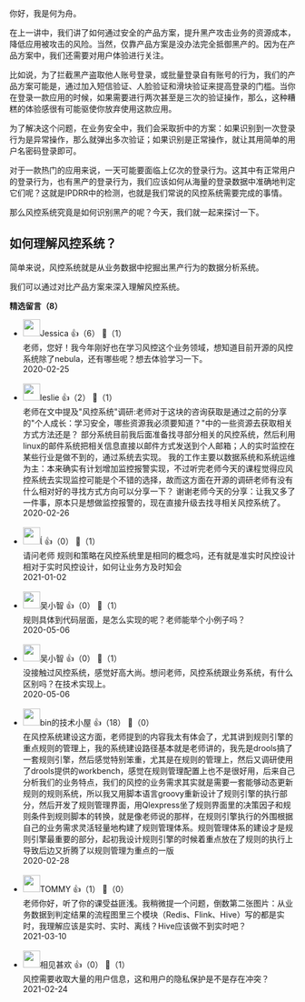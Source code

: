 你好，我是何为舟。

在上一讲中，我们讲了如何通过安全的产品方案，提升黑产攻击业务的资源成本，降低应用被攻击的风险。当然，仅靠产品方案是没办法完全抵御黑产的。因为在产品方案中，我们还需要对用户体验进行关注。

比如说，为了拦截黑产盗取他人账号登录，或批量登录自有账号的行为，我们的产品方案可能是，通过加入短信验证、人脸验证和滑块验证来提高登录的门槛。当你在登录一款应用的时候，如果需要进行两次甚至是三次的验证操作，那么，这种糟糕的体验感很有可能驱使你放弃使用这款应用。

为了解决这个问题，在业务安全中，我们会采取折中的方案：如果识别到一次登录行为是异常操作，那么就弹出多次验证；如果识别是正常操作，就让其用简单的用户名密码登录即可。

对于一款热门的应用来说，一天可能要面临上亿次的登录行为。这其中有正常用户的登录行为，也有黑产的登录行为，我们应该如何从海量的登录数据中准确地判定它们呢？这就是IPDRR中的检测，也就是我们常说的风控系统需要完成的事情。

那么风控系统究竟是如何识别黑产的呢？今天，我们就一起来探讨一下。

## 如何理解风控系统？

简单来说，风控系统就是从业务数据中挖掘出黑产行为的数据分析系统。

我们可以通过对比产品方案来深入理解风控系统。
<div><strong>精选留言（8）</strong></div><ul>
<li><img src="https://static001.geekbang.org/account/avatar/00/10/8d/cd/b6bdc1b2.jpg" width="30px"><span>Jessica</span> 👍（6） 💬（1）<div>老师，您好！我今年刚好也在学习风控这个业务领域，想知道目前开源的风控系统除了nebula，还有哪些呢？想去体验学习一下。</div>2020-02-25</li><br/><li><img src="https://static001.geekbang.org/account/avatar/00/14/34/df/64e3d533.jpg" width="30px"><span>leslie</span> 👍（2） 💬（1）<div>老师在文中提及&quot;风控系统&quot;调研:老师对于这块的咨询获取是通过之前的分享的&quot;个人成长：学习安全，哪些资源我必须要知道？&quot;中的一些资源去获取相关方式方法还是？
部分系统目前我后面准备找寻部分相关的风控系统，然后利用linux的邮件系统把相关信息直接以邮件方式发送到个人邮箱；人的实时监控在某些行业是做不到的，通过系统去实现。
我的工作主要以数据系统和系统运维为主：本来确实有计划增加监控报警实现，不过听完老师今天的课程觉得应风控系统去实现监控可能是个不错的选择，故而这方面在开源的调研老师有没有什么相对好的寻找方式方向可以分享一下？
谢谢老师今天的分享：让我又多了一件事，原本只是想做监控报警的，现在直接升级去找寻相关风控系统了。</div>2020-02-26</li><br/><li><img src="https://static001.geekbang.org/account/avatar/00/10/ed/3f/e1c112ff.jpg" width="30px"><span></span> 👍（0） 💬（1）<div>请问老师 规则和策略在风控系统里是相同的概念吗，还有就是准实时风控设计相对于实时风控设计，如何让业务方及时知会</div>2021-01-02</li><br/><li><img src="https://static001.geekbang.org/account/avatar/00/14/00/4e/be2b206b.jpg" width="30px"><span>吴小智</span> 👍（0） 💬（1）<div>规则具体到代码层面，是怎么实现的呢？老师能举个小例子吗？</div>2020-05-06</li><br/><li><img src="https://static001.geekbang.org/account/avatar/00/14/00/4e/be2b206b.jpg" width="30px"><span>吴小智</span> 👍（0） 💬（1）<div>没接触过风控系统，感觉好高大尚。想问老师，风控系统跟业务系统，有什么区别吗？在技术实现上。</div>2020-05-06</li><br/><li><img src="https://static001.geekbang.org/account/avatar/00/10/01/d7/f835081c.jpg" width="30px"><span>bin的技术小屋</span> 👍（18） 💬（0）<div>在风控系统建设这方面，老师提到的内容我太有体会了，尤其讲到规则引擎的重点规则的管理上，我的系统建设路径基本就是老师讲的，我先是drools搞了一套规则引擎，然后感觉特别笨重，尤其是在规则的管理上，然后又调研使用了drools提供的workbench，感觉在规则管理配置上也不是很好用，后来自己分析我们的业务特点，我们的风控的业务需求其实就是需要一套能够动态更新规则的规则系统，所以我又用脚本语言groovy重新设计了规则引擎的执行部分，然后开发了规则管理界面，用Qlexpress坐了规则界面里的决策因子和规则条件到规则脚本的转换，就是像老师说的那样，在规则引擎执行的外围根据自己的业务需求灵活轻量地构建了规则管理体系。规则管理体系的建设才是规则引擎最重要的部分，起初我设计规则引擎的时候着重点放在了规则的执行上导致后边又折腾了以规则管理为重点的一版</div>2020-02-28</li><br/><li><img src="https://static001.geekbang.org/account/avatar/00/24/26/c9/cd8ab3f4.jpg" width="30px"><span>TOMMY</span> 👍（1） 💬（0）<div>老师你好，听了你的课受益匪浅。我稍微提一个问题，倒数第二张图片：从业务数据到判定结果的流程图里三个模块（Redis、Flink、Hive）写的都是实时，我理解应该是实时、实时、离线？Hive应该做不到实时吧？</div>2021-03-10</li><br/><li><img src="https://static001.geekbang.org/account/avatar/00/21/ad/9b/c84b436e.jpg" width="30px"><span>相见甚欢</span> 👍（0） 💬（1）<div>风控需要收取大量的用户信息，这和用户的隐私保护是不是存在冲突？</div>2021-02-24</li><br/>
</ul>